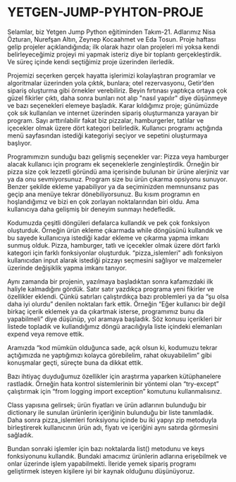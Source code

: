 # YETGEN-JUMP-PYHTON-PROJE
Selamlar, biz Yetgen Jump Python eğitiminden Takım-21. Adlarımız Nisa Özturan, Nurefşan
Altın, Zeynep Kocaahmet ve Eda Tosun. Proje haftası gelip projeler açıklandığında; ilk olarak
hazır olan projeleri mi yoksa kendi belirleyeceğimiz projeyi mi yapmak isteriz diye bir
toplantı gerçekleştirdik. Ve süreç içinde kendi seçtiğimiz proje üzerinden ilerledik.

Projemizi seçerken gerçek hayatta işlerimizi kolaylaştıran programlar ve algoritmalar
üzerinden yola çıktık, bunlara; otel rezervasyonu, Getir’den sipariş oluşturma gibi örnekler
verebiliriz. Beyin fırtınası yaptıkça ortaya çok güzel fikirler çıktı, daha sonra bunları not alıp
"nasıl yapılır" diye düşünmeye ve bazı seçenekleri elemeye başladık. Karar kıldığımız proje;
günümüzde çok sık kullanılan ve internet üzerinden sipariş oluşturmanıza yarayan bir
program. Sayı arttırılabilir fakat biz pizzalar, hamburgerler, tatlılar ve içecekler olmak üzere
dört kategori belirledik. Kullanıcı programı açtığında menü sayfasından istediği kategoriyi
seçiyor ve sepetini oluşturmaya başlıyor.

Programımızın sunduğu bazı gelişmiş seçenekler var: Pizza veya hamburger alacak kullanıcı
için programı ek seçeneklerle zenginleştirdik. Örneğin bir pizza size çok lezzetli göründü ama
içerisinde bulunan bir ürüne alerjiniz var ya da onu sevmiyorsunuz. Program size bu ürün
çıkarma opsiyonu sunuyor. Benzer şekilde ekleme yapabiliyor ya da seçiminizden
memnunsanız pas geçip ana menüye tekrar dönebiliyorsunuz. Bu kısım programın en
hoşlandığımız ve bizi en çok zorlayan noktalarından biri oldu. Ama kullanıcıya daha gelişmiş
bir deneyim sunmayı hedefledik.

Kodumuzda çeşitli döngüleri defalarca kullandık ve pek çok fonksiyon oluşturduk. Örneğin
ürün ekleme çıkarmada while döngüsünü kullandık ve bu sayede kullanıcıya istediği kadar
ekleme ve çıkarma yapma imkanı sunmuş olduk. Pizza, hamburger, tatlı ve içecekler olmak
üzere dört farklı kategori için farklı fonksiyonlar oluşturduk. “pizza_islemleri" adlı fonksiyon
kullanıcıdan input alarak istediği pizzayı seçmesini sağlıyor ve malzemeler üzerinde değişiklik
yapma imkanı tanıyor.

Aynı zamanda bir projenin, yazılmaya başladıktan sonra kafamızdaki ilk haliyle kalmadığını
gördük. Satır satır yazdıkça programa yeni fikirler ve özellikler eklendi. Çünkü satırları
çalıştırdıkça bazı problemleri ya da “şu olsa daha iyi olurdu” denilen noktaları fark ettik.
Örneğin “Eğer kullanıcı bir değil birkaç içerik eklemek ya da çıkartmak isterse, programımız
bunu da yapabilmeli” diye düşünüp, yol aramaya başladık. Söz konusu içerikleri bir listede
topladık ve kullandığımız döngü aracılığıyla liste içindeki elemanları expend veya remove
ettik.

Aramızda “kod mümkün olduğunca sade, açık olsun ki, kodumuzu tekrar açtığımızda ne
yaptığımızı kolayca görebilelim, rahat okuyabilelim” gibi konuşmalar geçti, süreçte buna da
dikkat ettik.

Bazı ihtiyaç duyduğumuz özellikler için araştırma yaparken kütüphanelere rastladık. Örneğin
hata kontrol sistemlerinin bir yöntemi olan “try-except” çalıştırmak için “from logging import
exception” komutunu kullanmalısınız.

Class yapısına gelirsek; ürün fiyatları ve ürün adlarının bulunduğu bir dictionary ile sunulan
ürünlerin içeriğinin bulunduğu bir liste tanımladık. Daha sonra pizza_islemleri fonksiyonu
içinde bu iki yapıyı zip metoduyla birleştirerek kullanıcının ürün adı, fiyatı ve içeriğini aynı
satırda görmesini sağladık.

Bundan sonraki işlemler için bazı noktalarda list() metodunu ve keys fonksiyonunu kullandık.
Bundaki amacımız ürünlerin adlarına erişebilmek ve onlar üzerinde işlem yapabilmekti.
İleride yemek sipariş programı geliştirmek isteyen kişilere iyi bir kaynak olduğunu
düşünüyoruz.
